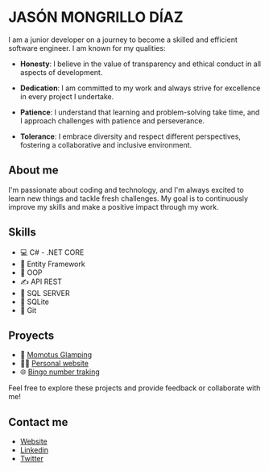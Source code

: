 # **JASÓN MONGRILLO DÍAZ**

I am a junior developer on a journey to become a skilled and efficient software engineer. I am known for my qualities:

- **Honesty**: I believe in the value of transparency and ethical conduct in all aspects of development.

- **Dedication**: I am committed to my work and always strive for excellence in every project I undertake.

- **Patience**: I understand that learning and problem-solving take time, and I approach challenges with patience and perseverance.

- **Tolerance**: I embrace diversity and respect different perspectives, fostering a collaborative and inclusive environment.

## About me
I'm passionate about coding and technology, and I'm always excited to learn new things and tackle fresh challenges. My goal is to continuously improve my skills and make a positive impact through my work.

## Skills
- 💻 C# - .NET CORE
- 🫴 Entity Framework
- 🚗 OOP
- ✍️ API REST
- 🏢 SQL SERVER
- 🏢 SQLite
- 🛂 Git

## Proyects
 - 🏨 [Momotus Glamping](https://momotusglamping.com)
 - 🙋‍♂️ [Personal website](https://jmongrio.com)
 - 🌐 [Bingo number traking](https://control-para-bingo.netlify.app)

Feel free to explore these projects and provide feedback or collaborate with me!

## Contact me
- [Website](https://jmongrio.somee.com) <br/>
- [Linkedin](https://www.linkedin.com/in/jmongrillo/) <br/>
- [Twitter](https://twitter.com/jmongrillod)

